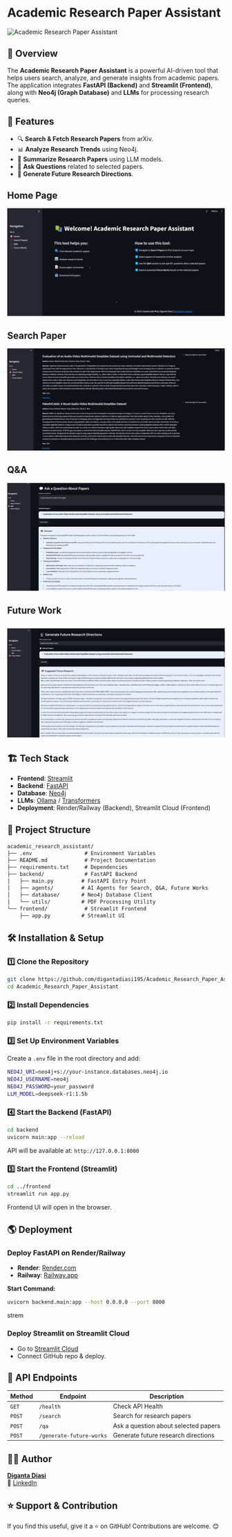 # Academic Research Paper Assistant

![Academic Research Paper Assistant](https://img.shields.io/badge/Status-Active-brightgreen)

## 📌 Overview
The **Academic Research Paper Assistant** is a powerful AI-driven tool that helps users search, analyze, and generate insights from academic papers. The application integrates **FastAPI (Backend)** and **Streamlit (Frontend)**, along with **Neo4j (Graph Database)** and **LLMs** for processing research queries.

## 🚀 Features
- 🔍 **Search & Fetch Research Papers** from arXiv.
- 📊 **Analyze Research Trends** using Neo4j.
- 📝 **Summarize Research Papers** using LLM models.
- 💬 **Ask Questions** related to selected papers.
- 🔮 **Generate Future Research Directions**.

## Home Page
![Front-End of app](img/HomePage.png)

## Search Paper
![Search paper on app](img/SearchPaper.png)

## Q&A
![Search paper on app](img/Q&A.png)

## Future Work
![Query on selected paper](img/Future_Work.png)
---

## 🏗️ Tech Stack
- **Frontend**: [Streamlit](https://streamlit.io/)
- **Backend**: [FastAPI](https://fastapi.tiangolo.com/)
- **Database**: [Neo4j](https://neo4j.com/)
- **LLMs**: [Ollama](https://ollama.ai/) / [Transformers](https://huggingface.co/docs/transformers/index)
- **Deployment**: Render/Railway (Backend), Streamlit Cloud (Frontend)

## 📁 Project Structure
```
academic_research_assistant/
├── .env                 # Environment Variables
├── README.md            # Project Documentation
├── requirements.txt     # Dependencies
├── backend/             # FastAPI Backend
│   ├── main.py         # FastAPI Entry Point
│   ├── agents/         # AI Agents for Search, Q&A, Future Works
│   ├── database/       # Neo4j Database Client
│   └── utils/          # PDF Processing Utility
└── frontend/            # Streamlit Frontend
    ├── app.py          # Streamlit UI
```

## 🛠️ Installation & Setup
### **1️⃣ Clone the Repository**
```sh
git clone https://github.com/digantadiasi195/Academic_Research_Paper_Assistant
cd Academic_Research_Paper_Assistant
```

### **2️⃣ Install Dependencies**
```sh
pip install -r requirements.txt
```

### **3️⃣ Set Up Environment Variables**
Create a `.env` file in the root directory and add:
```sh
NEO4J_URI=neo4j+s://your-instance.databases.neo4j.io
NEO4J_USERNAME=neo4j
NEO4J_PASSWORD=your_password
LLM_MODEL=deepseek-r1:1.5b
```

### **4️⃣ Start the Backend (FastAPI)**
```sh
cd backend
uvicorn main:app --reload
```
API will be available at: `http://127.0.0.1:8000`

### **5️⃣ Start the Frontend (Streamlit)**
```sh
cd ../frontend
streamlit run app.py
```
Frontend UI will open in the browser.

## 🌎 Deployment
### **Deploy FastAPI on Render/Railway**
- **Render**: [Render.com](https://render.com/)
- **Railway**: [Railway.app](https://railway.app/)

**Start Command:**
```sh
uvicorn backend.main:app --host 0.0.0.0 --port 8000
```
strem
### **Deploy Streamlit on Streamlit Cloud**
- Go to [Streamlit Cloud](https://share.streamlit.io/)
- Connect GitHub repo & deploy.

## 📜 API Endpoints
| Method | Endpoint | Description |
|--------|---------|-------------|
| `GET` | `/health` | Check API Health |
| `POST` | `/search` | Search for research papers |
| `POST` | `/qa` | Ask a question about selected papers |
| `POST` | `/generate-future-works` | Generate future research directions |



## 👨‍💻 Author
**[Diganta Diasi](https://digantadiasi195.github.io/MyPortfolio/)**  
🔗 [LinkedIn](https://www.linkedin.com/in/digantadiasi/)  

## ⭐ Support & Contribution
If you find this useful, give it a ⭐ on GitHub! Contributions are welcome. 😊
